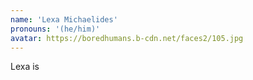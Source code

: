 ```yaml
---
name: 'Lexa Michaelides'
pronouns: '(he/him)'
avatar: https://boredhumans.b-cdn.net/faces2/105.jpg
---
```

Lexa is

